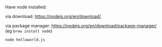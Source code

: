 Have node installed:

via download: https://nodejs.org/en/download/

via package manager: https://nodejs.org/en/download/package-manager/ (eg `brew install node`)


```````
node helloworld.js
```````
